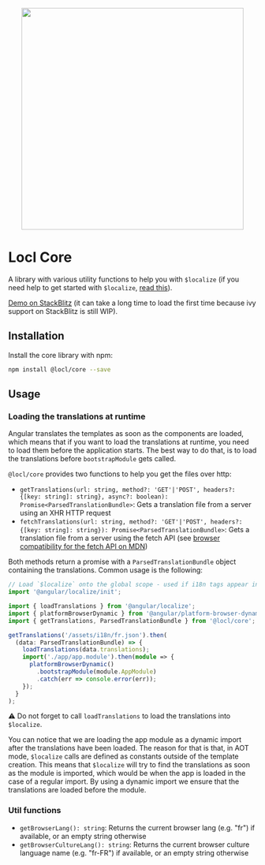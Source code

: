 <p align="center"><img src="https://raw.githubusercontent.com/loclapp/locl/master/apps/web/src/assets/img/locl-social.png" width="450"></p>

# Locl Core

A library with various utility functions to help you with `$localize` (if you need help to get started with `$localize`, [read this](https://blog.ninja-squad.com/2019/12/10/angular-localize/)).

[Demo on StackBlitz](https://stackblitz.com/edit/ivy-ovy4cd) (it can take a long time to load the first time because ivy support on StackBlitz is still WIP).

## Installation

Install the core library with npm:

```sh
npm install @locl/core --save
```

## Usage

### Loading the translations at runtime

Angular translates the templates as soon as the components are loaded, which means that if you want to load the translations at runtime, you need to load them before the application starts.
The best way to do that, is to load the translations before `bootstrapModule` gets called.

`@locl/core` provides two functions to help you get the files over http:

- `getTranslations(url: string, method?: 'GET'|'POST', headers?: {[key: string]: string}, async?: boolean): Promise<ParsedTranslationBundle>`: Gets a translation file from a server using an XHR HTTP request
- `fetchTranslations(url: string, method?: 'GET'|'POST', headers?: {[key: string]: string}): Promise<ParsedTranslationBundle>`: Gets a translation file from a server using the fetch API (see [browser compatibility for the fetch API on MDN](https://developer.mozilla.org/en-US/docs/Web/API/Fetch_API))

Both methods return a promise with a `ParsedTranslationBundle` object containing the translations. Common usage is the following:

```ts
// Load `$localize` onto the global scope - used if i18n tags appear in Angular templates.
import '@angular/localize/init';

import { loadTranslations } from '@angular/localize';
import { platformBrowserDynamic } from '@angular/platform-browser-dynamic';
import { getTranslations, ParsedTranslationBundle } from '@locl/core';

getTranslations('/assets/i18n/fr.json').then(
  (data: ParsedTranslationBundle) => {
    loadTranslations(data.translations);
    import('./app/app.module').then(module => {
      platformBrowserDynamic()
        .bootstrapModule(module.AppModule)
        .catch(err => console.error(err));
    });
  }
);
```

:warning: Do not forget to call `loadTranslations` to load the translations into `$localize`.

You can notice that we are loading the app module as a dynamic import after the translations have been loaded.
The reason for that is that, in AOT mode, `$localize` calls are defined as constants outside of the template creation.
This means that `$localize` will try to find the translations as soon as the module is imported, which would be when the app is loaded
in the case of a regular import. By using a dynamic import we ensure that the translations are loaded before the module.

### Util functions

- `getBrowserLang(): string`: Returns the current browser lang (e.g. "fr") if available, or an empty string otherwise
- `getBrowserCultureLang(): string`: Returns the current browser culture language name (e.g. "fr-FR") if available, or an empty string otherwise
